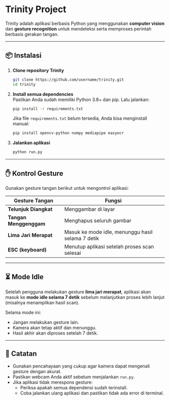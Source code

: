 # Trinity Project

Trinity adalah aplikasi berbasis Python yang menggunakan **computer vision** dan **gesture recognition** untuk mendeteksi serta memproses perintah berbasis gerakan tangan.

---

## 📦 Instalasi

1. **Clone repository Trinity**
   ```bash
   git clone https://github.com/username/trinity.git
   cd trinity
   ```

2. **Install semua dependencies**  
   Pastikan Anda sudah memiliki Python 3.8+ dan pip. Lalu jalankan:
   ```bash
   pip install -r requirements.txt
   ```

   Jika file `requirements.txt` belum tersedia, Anda bisa menginstall manual:
   ```bash
   pip install opencv-python numpy mediapipe easyocr
   ```

3. **Jalankan aplikasi**
   ```bash
   python run.py
   ```

---

## ✋ Kontrol Gesture

Gunakan gesture tangan berikut untuk mengontrol aplikasi:

| Gesture Tangan         | Fungsi                                                |
|------------------------|-------------------------------------------------------|
| **Telunjuk Diangkat**  | Menggambar di layar                                   |
| **Tangan Menggenggam** | Menghapus seluruh gambar                              |
| **Lima Jari Merapat**  | Masuk ke mode idle, menunggu hasil selama 7 detik     |
| **ESC (keyboard)**     | Menutup aplikasi setelah proses scan selesai          |

---

## ⏳ Mode Idle

Setelah pengguna melakukan gesture **lima jari merapat**, aplikasi akan masuk ke **mode idle selama 7 detik** sebelum melanjutkan proses lebih lanjut (misalnya menampilkan hasil scan).

Selama mode ini:
- Jangan melakukan gesture lain.
- Kamera akan tetap aktif dan menunggu.
- Hasil akhir akan diproses setelah 7 detik.

---

## 📝 Catatan

- Gunakan pencahayaan yang cukup agar kamera dapat mengenali gesture dengan akurat.
- Pastikan webcam Anda aktif sebelum menjalankan `run.py`.
- Jika aplikasi tidak merespons gesture:
  - Periksa apakah semua dependensi sudah terinstall.
  - Coba jalankan ulang aplikasi dan pastikan tidak ada error di terminal.
